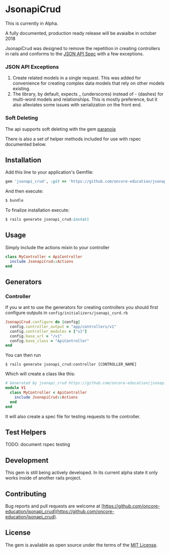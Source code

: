 # JsonapiCrud

This is currently in Alpha.  

A fully documented, production ready release will be avaialbe in october 2018

JsonapiCrud was designed to remove the repetition in creating controllers in rails and conforms to the [JSON API Spec](http://jsonapi.org) with a few exceptions.


### JSON API Exceptions
1) Create related models in a single request.  This was added for convenience for creating complex data models that rely on other models existing. 
2) The library, by default, expects _ (underscores) instead of - (dashes) for multi-word models and relationships.  This is mostly preference, but it also alleviates some issues with serialization on the front end.  

### Soft Deleting
The api supports soft deleting with the gem [paranoia](http://github.com)

There is also a set of helper methods included for use with rspec documented below.

## Installation

Add this line to your application's Gemfile:

```ruby
gem 'jsonapi_crud', :git => 'https://github.com/oncore-education/jsonapi_crud.git'
```

And then execute:
```ruby
$ bundle
```
To finalize installation execute:
```ruby
$ rails generate jsonapi_crud:install
```

## Usage
Simply include the actions mixin to your controller

```ruby
class MyController < ApiController
  include JsonapiCrud::Actions
end
```

## Generators

### Controller
If you w ant to use the generators for creating controllers you should first configure outputs in `config/initializers/jsonapi_curd.rb`
```ruby
JsonapiCrud.configure do |config|
  config.controller_output = "app/controllers/v1"
  config.controller_modules = ["v1"]
  config.base_url = "/v1"
  config.base_class = "ApiController"
end
```
You can then run

    $ rails generate jsonapi_crud:controller [CONTROLLER_NAME]
    
Which will create a class like this:
```ruby
# Generated by jsonapi_crud https://github.com/oncore-education/jsonapi_crud
module V1
  class MyController < ApiController
    include JsonapiCrud::Actions
  end
end
```

It will also create a spec file for testing requests to the controller.


## Test Helpers

TODO: document rspec testing

## Development

This gem is still being actively developed.  In its current alpha state it only works inside of another rails project.

## Contributing

Bug reports and pull requests are welcome at [https://github.com/oncore-education/jsonapi_crud](https://github.com/oncore-education/jsonapi_crud).

## License

The gem is available as open source under the terms of the [MIT License](https://opensource.org/licenses/MIT).
